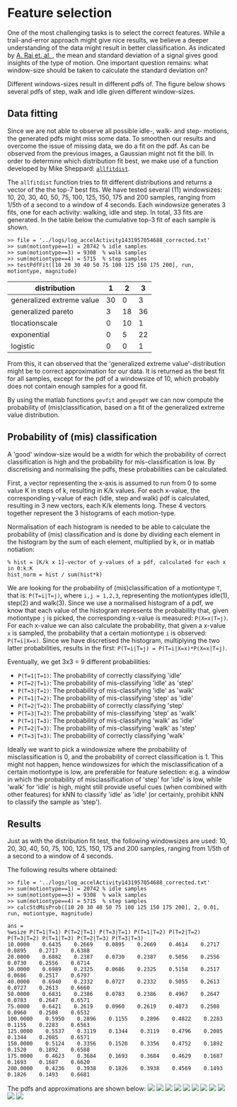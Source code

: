 # Feature selection

One of the most challenging tasks is to select the correct features. While a trail-and-error approach might give nice results, we believe a deeper understanding of the data might result in better classification. As indicated by [A. Rai et. al. ](http://research.microsoft.com/pubs/166309/com273-chintalapudi.pdf), the mean and standard deviation of a signal gives good insights of the type of motion. One important question remains: what window-size should be taken to calculate the standard deviation on? 

Different windows-sizes result in different pdfs of. The figure below shows several pdfs of step, walk and idle given different window-sizes. 

## Data fitting
Since we are not able to observe all possible idle-, walk- and step- motions, the generated pdfs might miss some data. To smoothen our results and overcome the issue of missing data, we do a fit on the pdf. As can be observed from the previous images, a Gaussian might not fit the bill. In order to determine which distribution fit best, we make use of a function developed by Mike Sheppard: [`allfitdist`](http://www.mathworks.com/matlabcentral/fileexchange/34943-fit-all-valid-parametric-probability-distributions-to-data).


The `allfitdist` function tries to fit different distributions and returns a vector of the the top-7 best fits. We have tested several (11) windowsizes: 10, 20, 30, 40, 50, 75, 100, 125, 150, 175 and 200 samples, ranging from 1/5th of a second to a window of 4 seconds. Each windowsize generates 3 fits, one for each activity: walking, idle and step. In total, 33 fits are generated. In the table below the cumulative top-3 fit of each sample is shown.

```
>> file = '../logs/log_accelActivity1431957054688_corrected.txt'
>> sum(motiontype==1) = 20742 % idle samples
>> sum(motiontype==3) = 9308  % walk samples
>> sum(motiontype==4) = 5715  % step samples
>> testPdfFit([10 20 30 40 50 75 100 125 150 175 200], run, motiontype, magnitude)

```

|distribution                 |  1  |  2  |  3  |
| --------------------------- | --- | --- | --- |
| generalized extreme value   |  30 |  0  |  3  |
| generalized pareto          |  3  |  18 |  36 |
| tlocationscale              |  0  |  10 |  1  |
| exponential                 |  0  |  5  |  22 |
| logistic                    |  0  |  0  |  1  |


From this, it can observed that the 'generalized extreme value'-distribution might be to correct approximation for our data. It is returned as the best fit for all samples, except for the pdf of a windowsize of 10, which probably does not contain enough samples for a good fit.

By using the matlab functions `gevfit` and `gevpdf` we can now compute the probability of (mis)classification, based on a fit of the generalized extreme value distribution.

## Probability of (mis) classification

A 'good' window-size would be a width for which the probability of correct classification is high and the probability for mis-classification is low. By discretising and normalising the pdfs, these probabilities can be calculated.

First, a vector representing the x-axis is assumed to run from 0 to some value K in steps of k, resulting in K/k values. For each x-value, the corresponding y-value of each (idle, step and walk) pdf is calculated, resulting in 3 new vectors, each K/k elements long. These 4 vectors together represent the 3 histograms of each motion-type. 

Normalisation of each histogram is needed to be able to calculate the probability of (mis) classification and is done by dividing each element in the histogram by the sum of each element, multiplied by k, or in matlab notiation:

```
% hist = [K/k x 1]-vector of y-values of a pdf, calculated for each x in 0:k:K
hist_norm = hist / sum(hist*k)
```

We are looking for the probability of (mis)classification of a motiontype `T`, that is: `P(T=i|T=j)`, where `i,j = 1,2,3`, representing the motiontypes idle(1), step(2) and walk(3). Since we use a normalised histogram of a pdf, we know that each value of the histogram represents the probability that, given motiontype `j` is picked, the corresponding x-value is measured: `P(X=x|T=j)`. For each x-value we can also calculate the probability, that given a x-value `x` is sampled, the probability that a certain motiontype `i` is observed: `P(T=i|X=x)`. Since we have discretised the histogram, multiplying the two latter probabilities, results in the first: `P(T=i|T=j) = P(T=i|X=x)*P(X=x|T=j)`. 

Eventually, we get 3x3 = 9 different probabilities:
- `P(T=1|T=1)`: The probability of correctly classifying 'idle'
- `P(T=2|T=1)`: The probability of mis-classifying 'idle' as 'step'
- `P(T=3|T=1)`: The probability of mis-classifying 'idle' as 'walk'
- `P(T=1|T=2)`: The probability of mis-classifying 'step' as 'idle'
- `P(T=2|T=2)`: The probability of correctly classifying 'step'
- `P(T=3|T=2)`: The probability of mis-classifying 'step' as 'walk'
- `P(T=1|T=3)`: The probability of mis-classifying 'walk' as 'idle'
- `P(T=2|T=3)`: The probability of mis-classifying 'walk' as 'step'
- `P(T=3|T=3)`: The probability of correctly classifying 'walk'

Ideally we want to pick a windowsize where the probability of misclassification is 0, and the probability of correct classification is 1. This might not happen, hence windowsizes for which the misclassification of a certain motiontype is low, are preferable for feature selection: e.g. a window in which the probability of misclassification of 'step' for 'idle' is low, while 'walk' for 'idle' is high, might still provide useful cues (when combined with other features) for kNN to classify 'idle' as 'idle' (or certainly, prohibit kNN to classify the sample as 'step'). 

## Results

Just as with the distribution fit test, the following windowsizes are used: 10, 20, 30, 40, 50, 75, 100, 125, 150, 175 and 200 samples, ranging from 1/5th of a second to a window of 4 seconds.

The following results where obtained:

```
>> file = '../logs/log_accelActivity1431957054688_corrected.txt'
>> sum(motiontype==1) = 20742 % idle samples
>> sum(motiontype==3) = 9308  % walk samples
>> sum(motiontype==4) = 5715  % step samples
>> calcStdMisProb([10 20 30 40 50 75 100 125 150 175 200], 2, 0.01, run, motiontype, magnitude)

ans =
%wsize P(T=1|T=1) P(T=2|T=1) P(T=3|T=1) P(T=1|T=2) P(T=2|T=2) P(T=3|T=2) P(T=1|T=3) P(T=2|T=3) P(T=3|T=3)
10.0000    0.6435    0.2669    0.0895    0.2669    0.4614    0.2717    0.0895    0.2717    0.6388
20.0000    0.6882    0.2387    0.0730    0.2387    0.5056    0.2556    0.0730    0.2556    0.6714
30.0000    0.6989    0.2325    0.0686    0.2325    0.5158    0.2517    0.0686    0.2517    0.6797
40.0000    0.6940    0.2332    0.0727    0.2332    0.5055    0.2613    0.0727    0.2613    0.6660
50.0000    0.6831    0.2386    0.0783    0.2386    0.4967    0.2647    0.0783    0.2647    0.6571
75.0000    0.6421    0.2619    0.0960    0.2619    0.4873    0.2508    0.0960    0.2508    0.6532
100.0000    0.5950    0.2896    0.1155    0.2896    0.4822    0.2283    0.1155    0.2283    0.6563
125.0000    0.5537    0.3119    0.1344    0.3119    0.4796    0.2085    0.1344    0.2085    0.6571
150.0000    0.5124    0.3356    0.1520    0.3356    0.4752    0.1892    0.1520    0.1892    0.6588
175.0000    0.4623    0.3684    0.1693    0.3684    0.4629    0.1687    0.1693    0.1687    0.6620
200.0000    0.4236    0.3938    0.1826    0.3938    0.4569    0.1493    0.1826    0.1493    0.6681
```

The pdfs and approximations are shown below:
![](figs/std_w10.png)
![](figs/std_w20.png)
![](figs/std_w30.png)
![](figs/std_w40.png)
![](figs/std_w50.png)
![](figs/std_w75.png)
![](figs/std_w100.png)
![](figs/std_w125.png)
![](figs/std_w150.png)
![](figs/std_w175.png)
![](figs/std_w200.png)

